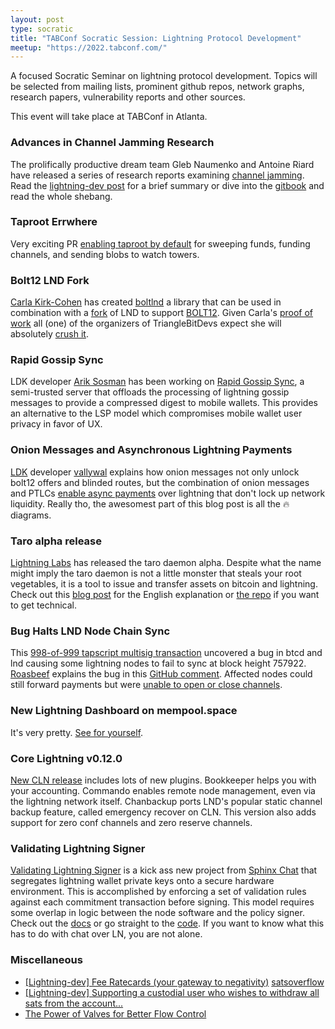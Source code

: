 ```yaml
---
layout: post
type: socratic
title: "TABConf Socratic Session: Lightning Protocol Development"
meetup: "https://2022.tabconf.com/"
---
```


A focused Socratic Seminar on lightning protocol development. Topics will be selected from 
mailing lists, prominent github repos, network graphs, research papers, vulnerability reports 
and other sources.

This event will take place at TABConf in Atlanta.


### Advances in Channel Jamming Research

The prolifically productive dream team Gleb Naumenko and Antoine Riard have released a series of research reports examining [channel jamming](https://bitcoinops.org/en/topics/channel-jamming-attacks/). Read the [lightning-dev post](https://lists.linuxfoundation.org/pipermail/lightning-dev/2022-August/003673.html) for a brief summary or dive into the [gitbook](https://jamming-dev.github.io/book/) and read the whole shebang.


### Taproot Errwhere

Very exciting PR [enabling taproot by default](https://github.com/lightningnetwork/lnd/pull/6810) for sweeping funds, funding channels, and sending blobs to watch towers.


### Bolt12 LND Fork

[Carla Kirk-Cohen](https://twitter.com/actuallycarlakc) has created [boltlnd](https://github.com/carlaKC/boltnd) a library that can be used in combination with a [fork](https://github.com/carlaKC/lnd/tree/offers-boltnd) of LND to support [BOLT12](https://bitcoinops.org/en/topics/offers/). Given Carla's [proof of work](https://github.com/carlaKC) all (one) of the organizers of TriangleBitDevs expect she will absolutely [crush it](https://media.tenor.com/x_I_Ubn-ZyMAAAAC/the-rascals-kid.gif).


### Rapid Gossip Sync

LDK developer [Arik Sosman](https://twitter.com/arikaleph) has been working on [Rapid Gossip Sync](https://lightningdevkit.org/blog/announcing-rapid-gossip-sync/), a semi-trusted server that offloads the processing of lightning gossip messages to provide a compressed digest to mobile wallets. This provides an alternative to the LSP model which compromises mobile wallet user privacy in favor of UX. 


### Onion Messages and Asynchronous Lightning Payments
[LDK](https://lightningdevkit.org/) developer [vallywal](https://twitter.com/vallywal) explains how onion messages not only unlock bolt12 offers and blinded routes, but the combination of onion messages and PTLCs [enable async payments](https://lightningdevkit.org/blog/onion-messages-demystified/) over lightning that don't lock up network liquidity. Really tho, the awesomest part of this blog post is all the 🔥 diagrams.


### Taro alpha release

[Lightning Labs](https://lightning.engineering/) has released the taro daemon alpha. Despite what the name might imply the taro daemon is not a little monster that steals your root vegetables, it is a tool to issue and transfer assets on bitcoin and lightning. Check out this [blog post](https://lightning.engineering/posts/2022-9-28-taro-launch/) for the English explanation or [the repo](https://github.com/lightninglabs/taro/) if you want to get technical.


### Bug Halts LND Node Chain Sync

This [998-of-999 tapscript multisig transaction](https://twitter.com/brqgoo/status/1579216353780957185) uncovered a bug in btcd and lnd causing some lightning nodes to fail to sync at block height 757922. [Roasbeef](https://twitter.com/roasbeef) explains the bug in this [GitHub comment](https://github.com/lightningnetwork/lnd/issues/7002#issuecomment-1272654613). Affected nodes could still forward payments but were [unable to open or close channels](https://twitter.com/roasbeef/status/1579276764529860610).


### New Lightning Dashboard on mempool.space

It's very pretty. [See for yourself](https://mempool.space/lightning).


### Core Lightning v0.12.0

[New CLN release](https://blog.blockstream.com/core-lightning-v0-12-0/) includes lots of new plugins. Bookkeeper helps you with your accounting. Commando enables remote node management, even via the lightning network itself. Chanbackup ports LND's popular static channel backup feature, called emergency recover on CLN. This version also adds support for zero conf channels and zero reserve channels.


### Validating Lightning Signer

[Validating Lightning Signer](https://vls.tech/intro/) is a kick ass new project from [Sphinx Chat](https://sphinx.chat/) that segregates lightning wallet private keys onto a secure hardware environment. This is accomplished by enforcing a set of validation rules against each commitment transaction before signing. This model requires some overlap in logic between the node software and the policy signer. Check out the [docs](https://gitlab.com/lightning-signer/docs) or go straight to the [code](https://gitlab.com/lightning-signer/validating-lightning-signer). If you want to know what this has to do with chat over LN, you are not alone.


### Miscellaneous

- [\[Lightning-dev\] Fee Ratecards (your gateway to negativity)](https://lists.linuxfoundation.org/pipermail/lightning-dev/2022-September/003685.html)
[satsoverflow](https://satsoverflow.io/)
- [\[Lightning-dev\] Supporting a custodial user who wishes to withdraw all sats from the account...](https://lists.linuxfoundation.org/pipermail/lightning-dev/2022-August/003674.html)
- [The Power of Valves for Better Flow Control](https://blog.bitmex.com/the-power-of-htlc_maximum_msat-as-a-control-valve-for-better-flow-control-improved-reliability-and-lower-expected-payment-failure-rates-on-the-lightning-network/)
